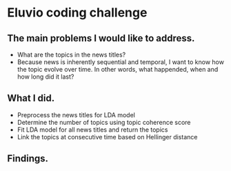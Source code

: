 # Eluvio coding challenge 

## The main problems I would like to address.

* What are the topics in the news titles?
* Because news is inherently sequential and temporal, I want to know how the topic evolve over time. In other words, what happended, when and how long did it last?

## What I did.

* Preprocess the news titles for LDA model
* Determine the number of topics using topic coherence score 
* Fit LDA model for all news titles and return the topics 
* Link the topics at consecutive time based on Hellinger distance 

## Findings.
